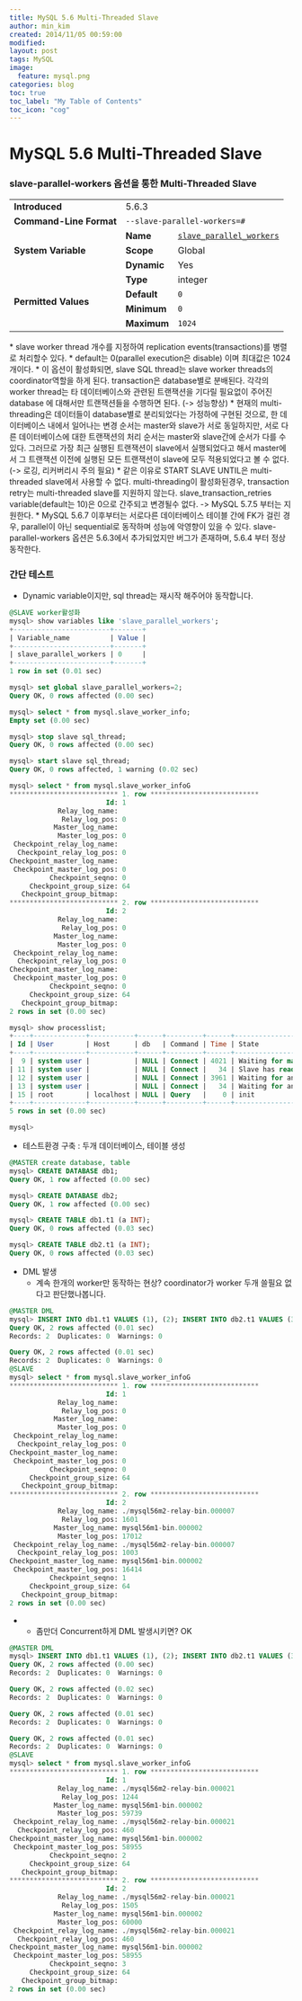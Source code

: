 ```yaml
---
title: MySQL 5.6 Multi-Threaded Slave
author: min_kim
created: 2014/11/05 00:59:00
modified:
layout: post
tags: MySQL
image:
  feature: mysql.png
categories: blog
toc: true
toc_label: "My Table of Contents"
toc_icon: "cog"
---
```



# MySQL 5.6 Multi-Threaded Slave

### slave-parallel-workers 옵션을 통한 Multi-Threaded Slave
<table>
<tbody><tr><td><span class="bold"><strong>Introduced</strong></span></td><td colspan="3">5.6.3</td></tr><tr><td><span class="bold"><strong>Command-Line Format</strong></span></td><td colspan="3"><code class="literal">--slave-parallel-workers=#</code></td></tr><tr><td rowspan="3"><span class="bold"><strong>System Variable</strong></span></td><td><span class="bold"><strong>Name</strong></span></td><td colspan="2"><code class="literal"><a class="link" href="replication-options-slave.html#sysvar_slave_parallel_workers">slave_parallel_workers</a></code></td></tr><tr><td><span class="bold"><strong>Scope</strong></span></td><td colspan="2">Global</td></tr><tr><td><span class="bold"><strong>Dynamic</strong></span></td><td colspan="2">Yes</td></tr><tr><td rowspan="4"><span class="bold"><strong>Permitted Values</strong></span></td><td><span class="bold"><strong>Type</strong></span></td><td colspan="2">integer</td></tr><tr><td><span class="bold"><strong>Default</strong></span></td><td colspan="2"><code class="literal">0</code></td></tr><tr><td><span class="bold"><strong>Minimum</strong></span></td><td colspan="2"><code class="literal">0</code></td></tr><tr><td><span class="bold"><strong>Maximum</strong></span></td><td colspan="2"><code class="literal">1024</code></td></tr></tbody>
</table>
* slave worker thread 개수를 지정하여 replication events(transactions)를 병렬로 처리할수 있다.
* default는 0(parallel execution은 disable) 이며 최대값은 1024개이다.
* 이 옵션이 활성화되면, slave SQL thread는 slave worker threads의 coordinator역할을 하게 된다. transaction은 database별로 분배된다. 각각의 worker thread는 타 데이터베이스와 관련된 트랜잭션을 기다릴 필요없이 주어진 database 에 대해서만 트랜잭션들을 수행하면 된다. (-> 성능향상)
* 현재의 multi-threading은 데이터들이 database별로 분리되었다는 가정하에 구현된 것으로, 한 데이터베이스 내에서 일어나는 변경 순서는 master와 slave가 서로 동일하지만, 서로 다른 데이터베이스에 대한 트랜잭션의 처리 순서는 master와 slave간에 순서가 다를 수 있다. 그러므로 가장 최근 실행된 트랜잭션이 slave에서 실행되었다고 해서 master에서 그 트랜잭션 이전에 실행된 모든 트랜잭션이 slave에 모두 적용되었다고 볼 수 없다. (-> 로깅, 리커버리시 주의 필요)
* 같은 이유로 START SLAVE UNTIL은 multi-threaded slave에서 사용할 수 없다.
multi-threading이 활성화된경우, transaction retry는 multi-threaded slave를 지원하지 않는다. slave_transaction_retries variable(default는 10)은 0으로 간주되고 변경될수 없다. -> MySQL 5.7.5 부터는 지원한다.
* MySQL 5.6.7 이후부터는 서로다른 데이터베이스 테이블 간에 FK가 걸린 경우, parallel이 아닌 sequential로 동작하며 성능에 악영향이 있을 수 있다.
slave-parallel-workers 옵션은 5.6.3에서 추가되었지만 버그가 존재하며, 5.6.4 부터 정상동작한다.


### 간단 테스트
* Dynamic variable이지만, sql thread는 재시작 해주어야 동작합니다.


```sql
@SLAVE worker활성화
mysql> show variables like 'slave_parallel_workers';
+------------------------+-------+
| Variable_name          | Value |
+------------------------+-------+
| slave_parallel_workers | 0     |
+------------------------+-------+
1 row in set (0.01 sec)

mysql> set global slave_parallel_workers=2;
Query OK, 0 rows affected (0.00 sec)

mysql> select * from mysql.slave_worker_info;
Empty set (0.00 sec)

mysql> stop slave sql_thread;
Query OK, 0 rows affected (0.00 sec)

mysql> start slave sql_thread;
Query OK, 0 rows affected, 1 warning (0.02 sec)

mysql> select * from mysql.slave_worker_infoG
*************************** 1. row ***************************
                        Id: 1
            Relay_log_name:
             Relay_log_pos: 0
           Master_log_name:
            Master_log_pos: 0
 Checkpoint_relay_log_name:
  Checkpoint_relay_log_pos: 0
Checkpoint_master_log_name:
 Checkpoint_master_log_pos: 0
          Checkpoint_seqno: 0
     Checkpoint_group_size: 64
   Checkpoint_group_bitmap:
*************************** 2. row ***************************
                        Id: 2
            Relay_log_name:
             Relay_log_pos: 0
           Master_log_name:
            Master_log_pos: 0
 Checkpoint_relay_log_name:
  Checkpoint_relay_log_pos: 0
Checkpoint_master_log_name:
 Checkpoint_master_log_pos: 0
          Checkpoint_seqno: 0
     Checkpoint_group_size: 64
   Checkpoint_group_bitmap:
2 rows in set (0.00 sec)

mysql> show processlist;
+----+-------------+-----------+------+---------+------+-----------------------------------------------------------------------------+------------------+
| Id | User        | Host      | db   | Command | Time | State                                                                       | Info             |
+----+-------------+-----------+------+---------+------+-----------------------------------------------------------------------------+------------------+
|  9 | system user |           | NULL | Connect | 4021 | Waiting for master to send event                                            | NULL             |
| 11 | system user |           | NULL | Connect |   34 | Slave has read all relay log; waiting for the slave I/O thread to update it | NULL             |
| 12 | system user |           | NULL | Connect | 3961 | Waiting for an event from Coordinator                                       | NULL             |
| 13 | system user |           | NULL | Connect |   34 | Waiting for an event from Coordinator                                       | NULL             |
| 15 | root        | localhost | NULL | Query   |    0 | init                                                                        | show processlist |
+----+-------------+-----------+------+---------+------+-----------------------------------------------------------------------------+------------------+
5 rows in set (0.00 sec)

mysql>
```

* 테스트환경 구축 : 두개 데이터베이스, 테이블 생성

```sql
@MASTER create database, table
mysql> CREATE DATABASE db1;
Query OK, 1 row affected (0.00 sec)

mysql> CREATE DATABASE db2;
Query OK, 1 row affected (0.00 sec)

mysql> CREATE TABLE db1.t1 (a INT);
Query OK, 0 rows affected (0.03 sec)

mysql> CREATE TABLE db2.t1 (a INT);
Query OK, 0 rows affected (0.03 sec)
```


* DML 발생
  * 계속 한개의 worker만 동작하는 현상? coordinator가 worker 두개 쓸필요 없다고 판단했나봅니다.

```sql
@MASTER DML
mysql> INSERT INTO db1.t1 VALUES (1), (2); INSERT INTO db2.t1 VALUES (3),(4);
Query OK, 2 rows affected (0.01 sec)
Records: 2  Duplicates: 0  Warnings: 0

Query OK, 2 rows affected (0.01 sec)
Records: 2  Duplicates: 0  Warnings: 0
@SLAVE
mysql> select * from mysql.slave_worker_infoG
*************************** 1. row ***************************
                        Id: 1
            Relay_log_name:
             Relay_log_pos: 0
           Master_log_name:
            Master_log_pos: 0
 Checkpoint_relay_log_name:
  Checkpoint_relay_log_pos: 0
Checkpoint_master_log_name:
 Checkpoint_master_log_pos: 0
          Checkpoint_seqno: 0
     Checkpoint_group_size: 64
   Checkpoint_group_bitmap:
*************************** 2. row ***************************
                        Id: 2
            Relay_log_name: ./mysql56m2-relay-bin.000007
             Relay_log_pos: 1601
           Master_log_name: mysql56m1-bin.000002
            Master_log_pos: 17012
 Checkpoint_relay_log_name: ./mysql56m2-relay-bin.000007
  Checkpoint_relay_log_pos: 1003
Checkpoint_master_log_name: mysql56m1-bin.000002
 Checkpoint_master_log_pos: 16414
          Checkpoint_seqno: 1
     Checkpoint_group_size: 64
   Checkpoint_group_bitmap:
2 rows in set (0.00 sec)
```

*  * 좀만더 Concurrent하게 DML 발생시키면? OK

```sql
@MASTER DML
mysql> INSERT INTO db1.t1 VALUES (1), (2); INSERT INTO db2.t1 VALUES (3),(4); INSERT INTO db1.t1 VALUES (1),(2);INSERT INTO db2.t1 VALUES (3),(4);
Query OK, 2 rows affected (0.00 sec)
Records: 2  Duplicates: 0  Warnings: 0

Query OK, 2 rows affected (0.02 sec)
Records: 2  Duplicates: 0  Warnings: 0

Query OK, 2 rows affected (0.01 sec)
Records: 2  Duplicates: 0  Warnings: 0

Query OK, 2 rows affected (0.01 sec)
Records: 2  Duplicates: 0  Warnings: 0
@SLAVE
mysql> select * from mysql.slave_worker_infoG
*************************** 1. row ***************************
                        Id: 1
            Relay_log_name: ./mysql56m2-relay-bin.000021
             Relay_log_pos: 1244
           Master_log_name: mysql56m1-bin.000002
            Master_log_pos: 59739
 Checkpoint_relay_log_name: ./mysql56m2-relay-bin.000021
  Checkpoint_relay_log_pos: 460
Checkpoint_master_log_name: mysql56m1-bin.000002
 Checkpoint_master_log_pos: 58955
          Checkpoint_seqno: 2
     Checkpoint_group_size: 64
   Checkpoint_group_bitmap:
*************************** 2. row ***************************
                        Id: 2
            Relay_log_name: ./mysql56m2-relay-bin.000021
             Relay_log_pos: 1505
           Master_log_name: mysql56m1-bin.000002
            Master_log_pos: 60000
 Checkpoint_relay_log_name: ./mysql56m2-relay-bin.000021
  Checkpoint_relay_log_pos: 460
Checkpoint_master_log_name: mysql56m1-bin.000002
 Checkpoint_master_log_pos: 58955
          Checkpoint_seqno: 3
     Checkpoint_group_size: 64
   Checkpoint_group_bitmap:
2 rows in set (0.00 sec)
```
